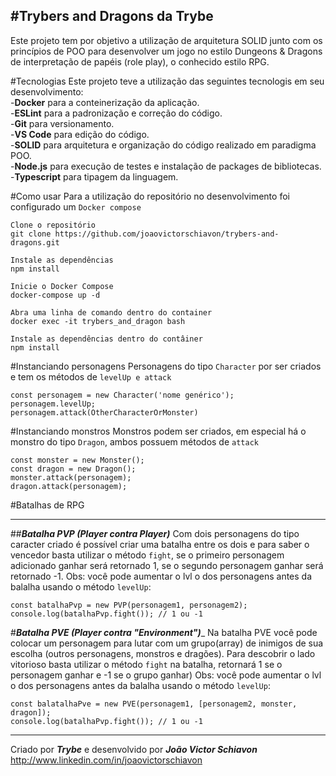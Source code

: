 #Trybers and Dragons da Trybe
---
Este projeto tem por objetivo a utilização de arquitetura SOLID junto com os princípios de POO para desenvolver um jogo no estilo Dungeons & Dragons de interpretação de papéis (role play), o conhecido estilo RPG.

#Tecnologias
Este projeto teve a utilização das seguintes tecnologis em seu desenvolvimento:  
-__Docker__ para a conteinerização da aplicação.  
-__ESLint__ para a padronização e correção do código.  
-__Git__ para versionamento.  
-__VS Code__ para edição do código.  
-__SOLID__ para arquitetura e organização do código realizado em  paradigma POO.  
-__Node.js__ para execução de testes e instalação de packages de bibliotecas.  
-__Typescript__ para tipagem da linguagem.  

#Como usar
Para a utilização do repositório no desenvolvimento foi configurado um `Docker compose`

```
Clone o repositório
git clone https://github.com/joaovictorschiavon/trybers-and-dragons.git

Instale as dependências
npm install

Inicie o Docker Compose
docker-compose up -d

Abra uma linha de comando dentro do container
docker exec -it trybers_and_dragon bash

Instale as dependências dentro do contâiner
npm install
```

#Instanciando personagens
Personagens do tipo `Character` por ser criados e tem os métodos de `levelUp e attack`
```
const personagem = new Character('nome genérico');
personagem.levelUp;
personagem.attack(OtherCharacterOrMonster)
```

#Instanciando monstros
Monstros podem ser criados, em especial há o monstro do tipo `Dragon`, ambos possuem métodos de `attack`
```
const monster = new Monster();
const dragon = new Dragon();
monster.attack(personagem);
dragon.attack(personagem);
```

#Batalhas de RPG
***
##___Batalha PVP (Player contra Player)___
Com dois personagens do tipo caracter criado é possível criar uma batalha entre os dois e para saber o vencedor basta utilizar o método `fight`, se o primeiro personagem adicionado ganhar será retornado 1, se o segundo personagem ganhar será retornado -1. Obs: você pode aumentar o lvl o dos personagens antes da balalha usando o método `levelUp`:
```
const batalhaPvp = new PVP(personagem1, personagem2);
console.log(batalhaPvp.fight()); // 1 ou -1
```

#___Batalha PVE (Player contra "Environment")____
Na batalha PVE você pode colocar um personagem para lutar com um grupo(array) de inimigos de sua escolha (outros personagens, monstros e dragões). Para descobrir o lado vitorioso basta utilizar o método `fight` na batalha, retornará 1 se o personagem ganhar e -1 se o grupo ganhar) Obs: você pode aumentar o lvl o dos personagens antes da balalha usando o método `levelUp`:
```
const balatalhaPve = new PVE(personagem1, [personagem2, monster, dragon]);
console.log(batalhaPvp.fight()); // 1 ou -1
```

***

Criado por ___Trybe___ e desenvolvido por ___João Victor Schiavon___
http://www.linkedin.com/in/joaovictorschiavon

